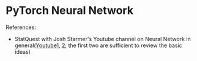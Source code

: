 # PyTorch Neural Network
References:
- StatQuest with Josh Starmer's Youtube channel on Neural Network in general(<a href="https://www.youtube.com/watch?v=CqOfi41LfDw">Youtube1</a>, <a href="[https://www.youtube.com/watch?v=H3EjCKtlVog](https://www.youtube.com/watch?v=IN2XmBhILt4)">2</a>; the first two are sufficient to review the basic ideas)
